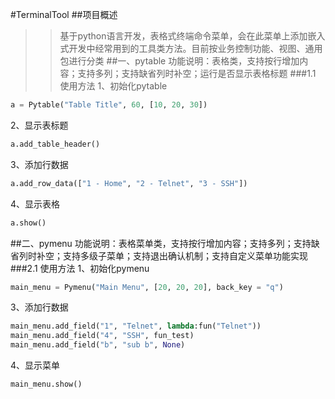 #TerminalTool
##项目概述
>>基于python语言开发，表格式终端命令菜单，会在此菜单上添加嵌入式开发中经常用到的工具类方法。目前按业务控制功能、视图、通用包进行分类
##一、pytable
功能说明：表格类，支持按行增加内容；支持多列；支持缺省列时补空；运行是否显示表格标题
###1.1 使用方法 
1、初始化pytable
```python
a = Pytable("Table Title", 60, [10, 20, 30])
```
2、显示表标题
```python
a.add_table_header()
```
3、添加行数据
```python
a.add_row_data(["1 - Home", "2 - Telnet", "3 - SSH"])
```
4、显示表格
```python
a.show()
```
##二、pymenu
功能说明：表格菜单类，支持按行增加内容；支持多列；支持缺省列时补空；支持多级子菜单；支持退出确认机制；支持自定义菜单功能实现
###2.1 使用方法
1、初始化pymenu
```python
main_menu = Pymenu("Main Menu", [20, 20, 20], back_key = "q")
```
3、添加行数据
```python
main_menu.add_field("1", "Telnet", lambda:fun("Telnet"))
main_menu.add_field("4", "SSH", fun_test)
main_menu.add_field("b", "sub b", None)
```
4、显示菜单
```python
main_menu.show()
```
